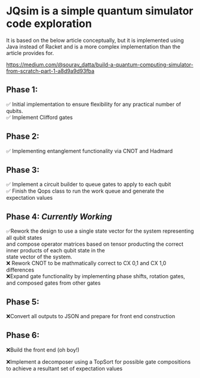 # JQsim is a simple quantum simulator code exploration

It is based on the below article conceptually, but it is implemented using Java instead of Racket and is a more
complex implementation than the article provides for.

https://medium.com/@sourav_datta/build-a-quantum-computing-simulator-from-scratch-part-1-a8d9a9d93fba

## Phase 1:
&#x2705; Initial implementation to ensure flexibility for any practical number of qubits.  
&#x2705; Implement Clifford gates 	

## Phase 2:
&#x2705; Implementing entanglement functionality via CNOT and Hadmard

## Phase 3: 
&#x2705; Implement a circuit builder to queue gates to apply to each qubit   
&#x2705; Finish the Qops class to run the work queue and generate the expectation values 

## Phase 4:  ***Currently Working***
&#x2705;Rework the design to use a single state vector for the system representing all qubit states  
and compose operator matrices based on tensor producting the correct inner products of each qubit state in the  
state vector of the system.  
&#x274C; Rework CNOT to be mathmatically correct to CX 0,1 and CX 1,0 differences  
&#x274C;Expand gate functionality by implementing phase shifts, rotation gates, and composed gates from other gates

## Phase 5:
&#x274C;Convert all outputs to JSON and prepare for front end construction

## Phase 6:
&#x274C;Build the front end (oh boy!)

&#x274C;Implement a decomposer using a TopSort for possible gate compositions to achieve a resultant set of expectation values
